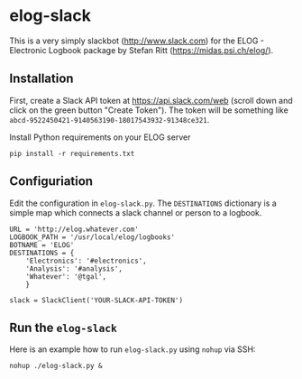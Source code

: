 # elog-slack
This is a very simply slackbot (http://www.slack.com) for the ELOG - Electronic Logbook package by Stefan Ritt (https://midas.psi.ch/elog/).

## Installation

First, create a Slack API token at https://api.slack.com/web (scroll down and click on the green button "Create Token"). The token will be something like `abcd-9522450421-9140563190-18017543932-91348ce321`.

Install Python requirements on your ELOG server

    pip install -r requirements.txt

## Configuriation

Edit the configuration in `elog-slack.py`. The `DESTINATIONS` dictionary is a simple map which connects a slack channel or person to a logbook.

    URL = 'http://elog.whatever.com'
    LOGBOOK_PATH = '/usr/local/elog/logbooks'
    BOTNAME = 'ELOG'
    DESTINATIONS = {
        'Electronics': '#electronics',
        'Analysis': '#analysis',
        'Whatever': '@tgal',
        }
    
    slack = SlackClient('YOUR-SLACK-API-TOKEN')

## Run the `elog-slack`

Here is an example how to run `elog-slack.py` using `nohup` via SSH:

    nohup ./elog-slack.py &
